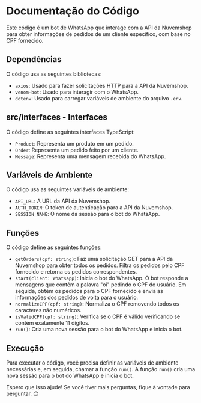 
# Documentação do Código

Este código é um bot de WhatsApp que interage com a API da Nuvemshop para obter informações de pedidos de um cliente específico, com base no CPF fornecido.

## Dependências

O código usa as seguintes bibliotecas:

- `axios`: Usado para fazer solicitações HTTP para a API da Nuvemshop.
- `venom-bot`: Usado para interagir com o WhatsApp.
- `dotenv`: Usado para carregar variáveis de ambiente do arquivo `.env`.

## src/interfaces - Interfaces

O código define as seguintes interfaces TypeScript:

- `Product`: Representa um produto em um pedido.
- `Order`: Representa um pedido feito por um cliente.
- `Message`: Representa uma mensagem recebida do WhatsApp.

## Variáveis de Ambiente

O código usa as seguintes variáveis de ambiente:

- `API_URL`: A URL da API da Nuvemshop.
- `AUTH_TOKEN`: O token de autenticação para a API da Nuvemshop.
- `SESSION_NAME`: O nome da sessão para o bot do WhatsApp.

## Funções

O código define as seguintes funções:

- `getOrders(cpf: string)`: Faz uma solicitação GET para a API da Nuvemshop para obter todos os pedidos. Filtra os pedidos pelo CPF fornecido e retorna os pedidos correspondentes.
- `start(client: Whatsapp)`: Inicia o bot do WhatsApp. O bot responde a mensagens que contêm a palavra "oi" pedindo o CPF do usuário. Em seguida, obtém os pedidos para o CPF fornecido e envia as informações dos pedidos de volta para o usuário.
- `normalizeCPF(cpf: string)`: Normaliza o CPF removendo todos os caracteres não numéricos.
- `isValidCPF(cpf: string)`: Verifica se o CPF é válido verificando se contém exatamente 11 dígitos.
- `run()`: Cria uma nova sessão para o bot do WhatsApp e inicia o bot.

## Execução

Para executar o código, você precisa definir as variáveis de ambiente necessárias e, em seguida, chamar a função `run()`. A função `run()` cria uma nova sessão para o bot do WhatsApp e inicia o bot.

Espero que isso ajude! Se você tiver mais perguntas, fique à vontade para perguntar. 😊
